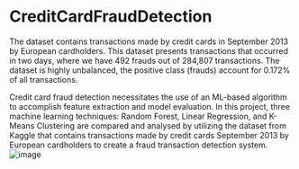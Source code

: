 # CreditCardFraudDetection
The dataset contains transactions made by credit cards in September 2013 by European cardholders. This dataset presents transactions that occurred in two days, where we have 492 frauds out of 284,807 transactions. The dataset is highly unbalanced, the positive class (frauds) account for 0.172% of all transactions.

Credit card fraud detection necessitates the use of an ML-based algorithm to accomplish feature extraction and model evaluation. In this project, three machine learning techniques: Random Forest, Linear Regression, and K-Means Clustering are compared and analysed by utilizing the dataset from Kaggle that contains transactions made by credit cards September 2013 by European cardholders to create a fraud transaction detection system.![image](https://github.com/pratik3336/CreditCardFraudDetection/assets/76115015/4e1bc899-dae6-4483-87bb-5faefa3a21d4)
